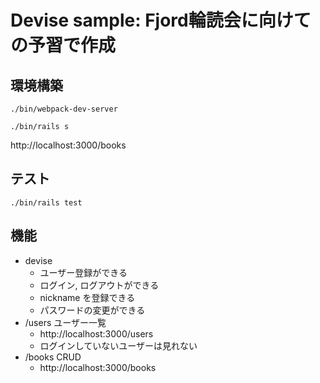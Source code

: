 # Devise sample: Fjord輪読会に向けての予習で作成

## 環境構築

```
./bin/webpack-dev-server

./bin/rails s
```

http://localhost:3000/books

## テスト

```
./bin/rails test
```

## 機能

- devise
  - ユーザー登録ができる
  - ログイン, ログアウトができる
  - nickname を登録できる
  - パスワードの変更ができる
- /users ユーザー一覧
  - http://localhost:3000/users
  - ログインしていないユーザーは見れない
- /books CRUD
  - http://localhost:3000/books
